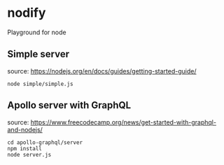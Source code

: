 # nodify
Playground for node

## Simple server
source: https://nodejs.org/en/docs/guides/getting-started-guide/

```shell
node simple/simple.js
```

## Apollo server with GraphQL
source: https://www.freecodecamp.org/news/get-started-with-graphql-and-nodejs/
```shell
cd apollo-graphql/server
npm install
node server.js
```